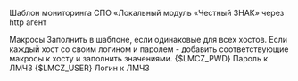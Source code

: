 Шаблон мониторинга СПО «Локальный модуль «Честный ЗНАК» через http агент

Макросы
Заполнить в шаблоне, если одинаковые для всех хостов. 
Если каждый хост со своим логином и паролем - добавить соответствующие макросы к хосту и заполнить значениями.
{$LMCZ_PWD} Пароль к ЛМЧЗ
{$LMCZ_USER} Логин к ЛМЧЗ
